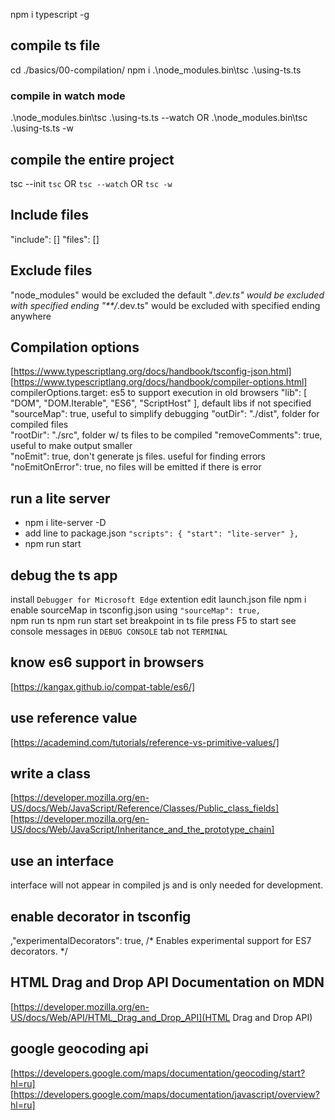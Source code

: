npm i typescript -g
## compile ts file
cd ./basics/00-compilation/
npm i
.\node_modules\.bin\tsc .\using-ts.ts
### compile in watch mode
.\node_modules\.bin\tsc .\using-ts.ts --watch
    OR .\node_modules\.bin\tsc .\using-ts.ts -w

## compile the entire project
tsc --init
`tsc` OR `tsc --watch` OR `tsc -w`

## Include files
"include": []
"files": []

## Exclude files
"node_modules" would be excluded the default
"*.dev.ts" would be excluded with specified ending
"**/*.dev.ts" would be excluded with specified ending anywhere

## Compilation options
[https://www.typescriptlang.org/docs/handbook/tsconfig-json.html]
[https://www.typescriptlang.org/docs/handbook/compiler-options.html]
compilerOptions.target: es5 to support execution in old browsers 
"lib": [ "DOM", "DOM.Iterable", "ES6", "ScriptHost" ],     default libs if not specified
"sourceMap": true,      useful to simplify debugging
"outDir": "./dist",     folder for compiled files      
"rootDir": "./src",     folder w/ ts files to be compiled
"removeComments": true, useful to make output smaller        
"noEmit": true,         don't generate js files. useful for finding errors
"noEmitOnError": true,  no files will be emitted if there is error

## run a lite server
* npm i lite-server -D
* add line to package.json `"scripts": { "start": "lite-server" },`
* npm run start

## debug the ts app
install `Debugger for Microsoft Edge` extention
    edit launch.json file
npm i
    enable sourceMap in tsconfig.json using `"sourceMap": true,`    
    npm run ts
    npm run start
set breakpoint in ts file
press F5 to start
see console messages in `DEBUG CONSOLE` tab not `TERMINAL`

## know es6 support in browsers
[https://kangax.github.io/compat-table/es6/]

## use reference value
[https://academind.com/tutorials/reference-vs-primitive-values/]

## write a class
[https://developer.mozilla.org/en-US/docs/Web/JavaScript/Reference/Classes/Public_class_fields]
[https://developer.mozilla.org/en-US/docs/Web/JavaScript/Inheritance_and_the_prototype_chain]

## use an interface
interface will not appear in compiled js and is only needed for development.

## enable decorator in tsconfig
,"experimentalDecorators": true,        /* Enables experimental support for ES7 decorators. */

## HTML Drag and Drop API Documentation on MDN 
[https://developer.mozilla.org/en-US/docs/Web/API/HTML_Drag_and_Drop_API](HTML Drag and Drop API)

## google geocoding api
[https://developers.google.com/maps/documentation/geocoding/start?hl=ru]
[https://developers.google.com/maps/documentation/javascript/overview?hl=ru]